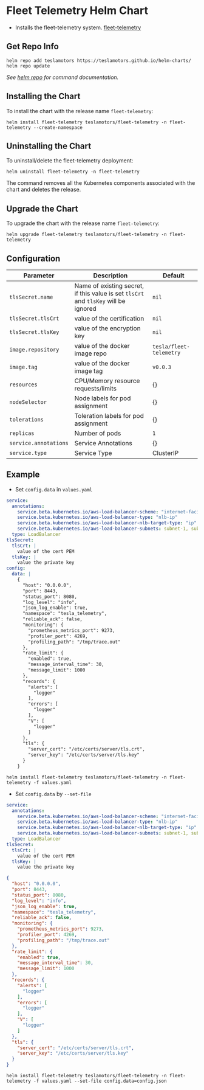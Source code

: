 # Fleet Telemetry Helm Chart 
* Installs the fleet-telemetry system. [fleet-telemetry](https://github.com/teslamotors/fleet-telemetry)
## Get Repo Info
```console
helm repo add teslamotors https://teslamotors.github.io/helm-charts/
helm repo update
```
_See [helm repo](https://helm.sh/docs/helm/helm_repo/) for command documentation._

## Installing the Chart

To install the chart with the release name `fleet-telemetry`:

```console
helm install fleet-telemetry teslamotors/fleet-telemetry -n fleet-telemetry --create-namespace
```

## Uninstalling the Chart

To uninstall/delete the fleet-telemetry deployment:

```console
helm uninstall fleet-telemetry -n fleet-telemetry
```
The command removes all the Kubernetes components associated with the chart and deletes the release.

## Upgrade the Chart
To upgrade the chart with the release name `fleet-telemetry`:
```console
helm upgrade fleet-telemetry teslamotors/fleet-telemetry -n fleet-telemetry
```

## Configuration
| Parameter             | Description                                                                         | Default                 |
|-----------------------|-------------------------------------------------------------------------------------|-------------------------|
| `tlsSecret.name`      | Name of existing secret, if this value is set `tlsCrt` and `tlsKey` will be ignored | `nil`                   |
| `tlsSecret.tlsCrt`    | value of the certification                                                          | `nil`                   |
| `tlsSecret.tlsKey`    | value of the encryption key                                                         | `nil`                   |
| `image.repository`    | value of the docker image repo                                                      | `tesla/fleet-telemetry` |
| `image.tag`           | value of the docker image tag                                                       | `v0.0.3`                |
| `resources`           | CPU/Memory resource requests/limits                                                 | {}                      |
| `nodeSelector`        | Node labels for pod assignment                                                      | {}                      |
| `tolerations`         | Toleration labels for pod assignment                                                | {}                      |
| `replicas`            | Number of pods                                                                      | `1`                     |
| `service.annotations` | Service Annotations                                                                 | {}                      |
| `service.type`        | Service Type                                                                        | ClusterIP               |

## Example
* Set `config.data` in `values.yaml`
```yaml
service:
  annotations:
    service.beta.kubernetes.io/aws-load-balancer-scheme: "internet-facing"
    service.beta.kubernetes.io/aws-load-balancer-type: "nlb-ip"
    service.beta.kubernetes.io/aws-load-balancer-nlb-target-type: "ip"
    service.beta.kubernetes.io/aws-load-balancer-subnets: subnet-1, subnet-2, subnet-3
  type: LoadBalancer
tlsSecret:
  tlsCrt: |
    value of the cert PEM
  tlsKey: |
    value the private key
config:
  data: |
    {
      "host": "0.0.0.0",
      "port": 8443,
      "status_port": 8080,
      "log_level": "info",
      "json_log_enable": true,
      "namespace": "tesla_telemetry",
      "reliable_ack": false,
      "monitoring": {
        "prometheus_metrics_port": 9273,
        "profiler_port": 4269,
        "profiling_path": "/tmp/trace.out"
      },
      "rate_limit": {
        "enabled": true,
        "message_interval_time": 30,
        "message_limit": 1000
      },
      "records": {
        "alerts": [
          "logger"
        ],
        "errors": [
          "logger"
        ],
        "V": [
          "logger"
        ]
      },
      "tls": {
        "server_cert": "/etc/certs/server/tls.crt",
        "server_key": "/etc/certs/server/tls.key"
      }
    }
```
```console
helm install fleet-telemetry teslamotors/fleet-telemetry -n fleet-telemetry -f values.yaml
```
* Set `config.data` by `--set-file`
```yaml
service:
  annotations:
    service.beta.kubernetes.io/aws-load-balancer-scheme: "internet-facing"
    service.beta.kubernetes.io/aws-load-balancer-type: "nlb-ip"
    service.beta.kubernetes.io/aws-load-balancer-nlb-target-type: "ip"
    service.beta.kubernetes.io/aws-load-balancer-subnets: subnet-1, subnet-2, subnet-3
  type: LoadBalancer
tlsSecret:
  tlsCrt: |
    value of the cert PEM
  tlsKey: |
    value the private key
```
```json
{
  "host": "0.0.0.0",
  "port": 8443,
  "status_port": 8080,
  "log_level": "info",
  "json_log_enable": true,
  "namespace": "tesla_telemetry",
  "reliable_ack": false,
  "monitoring": {
    "prometheus_metrics_port": 9273,
    "profiler_port": 4269,
    "profiling_path": "/tmp/trace.out"
  },
  "rate_limit": {
    "enabled": true,
    "message_interval_time": 30,
    "message_limit": 1000
  },
  "records": {
    "alerts": [
      "logger"
    ],
    "errors": [
      "logger"
    ],
    "V": [
      "logger"
    ]
  },
  "tls": {
    "server_cert": "/etc/certs/server/tls.crt",
    "server_key": "/etc/certs/server/tls.key"
  }
}
```
```console
helm install fleet-telemetry teslamotors/fleet-telemetry -n fleet-telemetry -f values.yaml --set-file config.data=config.json
```
